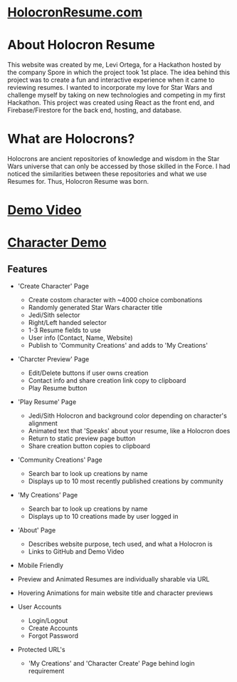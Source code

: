 # [HolocronResume.com](https://holocronresume.com)

# About Holocron Resume

This website was created by me, Levi Ortega, for a Hackathon hosted by the company Spore in which the project took 1st place. The idea behind this project was to create a fun and interactive experience when it came to reviewing resumes. I wanted to incorporate my love for Star Wars and challenge myself by taking on new technologies and competing in my first Hackathon. This project was created using React as the front end, and Firebase/Firestore for the back end, hosting, and database.

# What are Holocrons?

Holocrons are ancient repositories of knowledge and wisdom in the Star Wars universe that can only be accessed by those skilled in the Force. I had noticed the similarities between these repositories and what we use Resumes for. Thus, Holocron Resume was born.

# [Demo Video](https://www.youtube.com/watch?v=pI53nV-qqYo)

# [Character Demo](https://holocronresume.com/preview/5d7151a-b61-b1f5-0b10-704d00462d4f)


## Features ##
- 'Create Character' Page
  - Create costom character with ~4000 choice combonations 
  - Randomly generated Star Wars character title 
  - Jedi/Sith selector
  - Right/Left handed selector
  - 1-3 Resume fields to use
  - User info (Contact, Name, Website)
  - Publish to 'Community Creations' and adds to 'My Creations'

- 'Charcter Preview' Page
  - Edit/Delete buttons if user owns creation
  - Contact info and share creation link copy to clipboard
  - Play Resume button

- 'Play Resume' Page
  - Jedi/Sith Holocron and background color depending on character's alignment
  - Animated text that 'Speaks' about your resume, like a Holocron does
  - Return to static preview page button
  - Share creation button copies to clipboard

- 'Community Creations' Page 
  - Search bar to look up creations by name
  - Displays up to 10 most recently published creations by community

- 'My Creations' Page
  - Search bar to look up creations by name
  - Displays up to 10 creations made by user logged in

- 'About' Page
  - Describes website purpose, tech used, and what a Holocron is
  - Links to GitHub and Demo Video

- Mobile Friendly


- Preview and Animated Resumes are individually sharable via URL


- Hovering Animations for main website title and character previews

- User Accounts
  - Login/Logout
  - Create Accounts
  - Forgot Password

- Protected URL's
  - 'My Creations' and 'Character Create' Page behind login requirement

